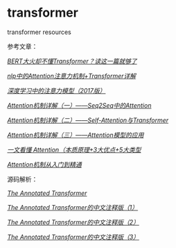 # transformer
transformer resources

参考文章：

[*BERT大火却不懂Transformer？读这一篇就够了*](https://zhuanlan.zhihu.com/p/54356280)

[*nlp中的Attention注意力机制+Transformer详解*](https://zhuanlan.zhihu.com/p/53682800)

[*深度学习中的注意力模型（2017版）*](https://zhuanlan.zhihu.com/p/37601161)

[*Attention机制详解（一）——Seq2Seq中的Attention*](https://zhuanlan.zhihu.com/p/47063917)

[*Attention机制详解（二）——Self-Attention与Transformer*](https://zhuanlan.zhihu.com/p/47282410)

[*Attention机制详解（三）——Attention模型的应用*](https://zhuanlan.zhihu.com/p/47613793)

[*一文看懂 Attention（本质原理+3大优点+5大类型*](https://zhuanlan.zhihu.com/p/91839581)

[*Attention机制从入门到精通*](https://zhuanlan.zhihu.com/p/78850152)


源码解析：


[*The Annotated Transformer*](https://nlp.seas.harvard.edu/2018/04/03/attention.html)

[*The Annotated Transformer的中文注释版（1）*](https://zhuanlan.zhihu.com/p/107889011)

[*The Annotated Transformer的中文注释版（2）*](https://zhuanlan.zhihu.com/p/107891957)

[*The Annotated Transformer的中文注释版（3）*](https://zhuanlan.zhihu.com/p/109003287)


